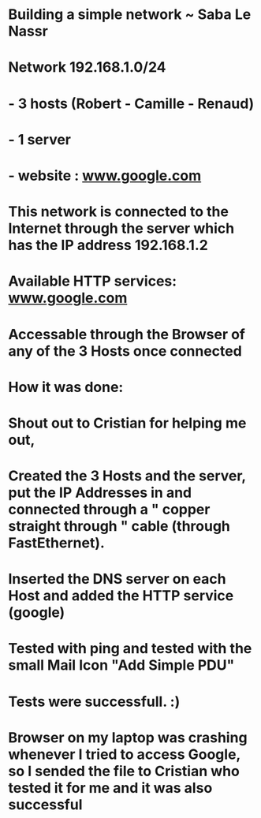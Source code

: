 
# Building a simple network ~ Saba Le Nassr

# Network 192.168.1.0/24
# - 3 hosts (Robert - Camille - Renaud) 
# - 1 server
# - website : www.google.com 

#
# This network is connected to the Internet through the server which has the IP address 192.168.1.2
# Available HTTP services: www.google.com 
# Accessable through the Browser of any of the 3 Hosts once connected

# How it was done: 
# Shout out to Cristian for helping me out,
# Created the 3 Hosts and the server, put the IP Addresses in and connected through a " copper straight through " cable (through FastEthernet). 
# Inserted the DNS server on each Host and added the HTTP service (google) 
# Tested with ping and tested with the small Mail Icon "Add Simple PDU"
# Tests were successfull. :)
# Browser on my laptop was crashing whenever I tried to access Google, so I sended the file to Cristian who tested it for me and it was also successful 

